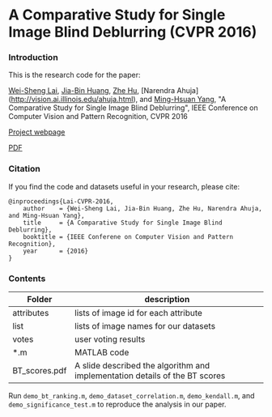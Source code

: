 # A Comparative Study for Single Image Blind Deblurring (CVPR 2016)

### Introduction

This is the research code for the paper:

[Wei-Sheng Lai](http://graduatestudents.ucmerced.edu/wlai24/), 
[Jia-Bin Huang](https://sites.google.com/site/jbhuang0604/), 
[Zhe Hu](https://eng.ucmerced.edu/people/zhu), 
[Narendra Ahuja] (http://vision.ai.illinois.edu/ahuja.html), 
and [Ming-Hsuan Yang](http://faculty.ucmerced.edu/mhyang/), 
"A Comparative Study for Single Image Blind Deblurring", IEEE Conference on Computer Vision and Pattern Recognition, CVPR 2016 

[Project webpage](http://vllab.ucmerced.edu/~wlai24/cvpr16_deblur_study/)

[PDF](http://vllab.ucmerced.edu/~wlai24/cvpr16_deblur_study/paper/cvpr16_deblur_study_supp.pdf)


### Citation

If you find the code and datasets useful in your research, please cite:

    @inproceedings{Lai-CVPR-2016,
        author    = {Wei-Sheng Lai, Jia-Bin Huang, Zhe Hu, Narendra Ahuja, and Ming-Hsuan Yang}, 
        title     = {A Comparative Study for Single Image Blind Deblurring}, 
        booktitle = {IEEE Conferene on Computer Vision and Pattern Recognition},
        year      = {2016}
    }

### Contents
|  Folder    | description |
| ---|---|
| attributes | lists of image id for each attribute |
| list | lists of image names for our datasets |
| votes | user voting results |
| *.m | MATLAB code |
| BT_scores.pdf | A slide described the algorithm and implementation details of the BT scores |

Run `demo_bt_ranking.m`, `demo_dataset_correlation.m`, `demo_kendall.m`, and `demo_significance_test.m` to reproduce the analysis in our paper.
